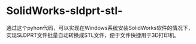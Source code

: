# SolidWorks-sldprt-stl-
通过这个pyhon代码，可以实现在Windows系统安装SolidWorks软件的情况下，实现SLDPRT文件批量自动转换成STL文件，便于文件快捷用于3D打印机。
